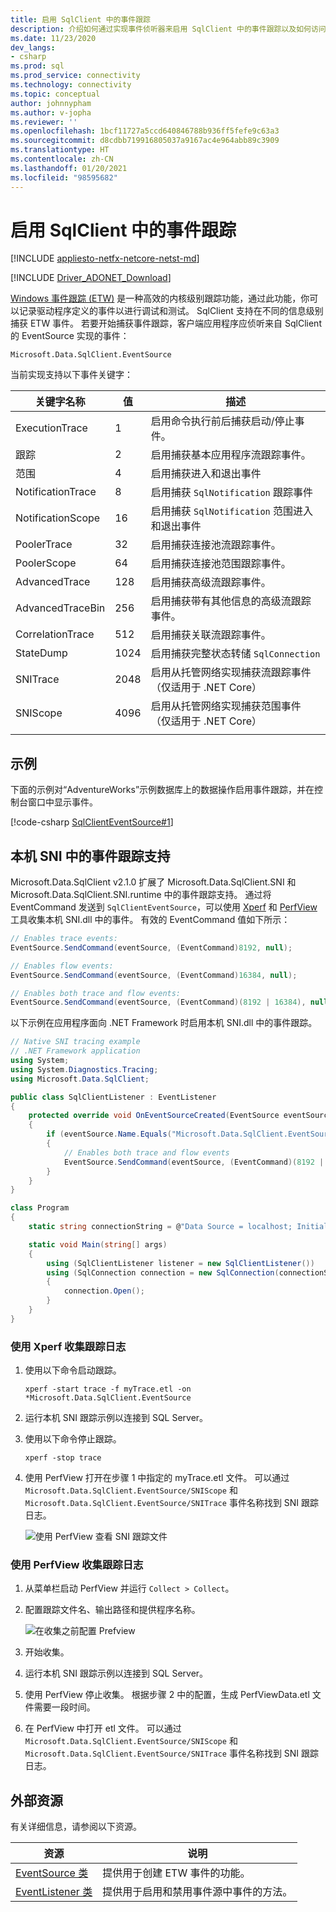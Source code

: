 ```yaml
---
title: 启用 SqlClient 中的事件跟踪
description: 介绍如何通过实现事件侦听器来启用 SqlClient 中的事件跟踪以及如何访问事件数据。
ms.date: 11/23/2020
dev_langs:
- csharp
ms.prod: sql
ms.prod_service: connectivity
ms.technology: connectivity
ms.topic: conceptual
author: johnnypham
ms.author: v-jopha
ms.reviewer: ''
ms.openlocfilehash: 1bcf11727a5ccd640846788b936ff5fefe9c63a3
ms.sourcegitcommit: d8cdbb719916805037a9167ac4e964abb89c3909
ms.translationtype: HT
ms.contentlocale: zh-CN
ms.lasthandoff: 01/20/2021
ms.locfileid: "98595682"
---
```

# <a name="enable-event-tracing-in-sqlclient"></a>启用 SqlClient 中的事件跟踪

[!INCLUDE [appliesto-netfx-netcore-netst-md](../../includes/appliesto-netfx-netcore-netst-md.md)]

[!INCLUDE [Driver_ADONET_Download](../../includes/driver_adonet_download.md)]

[Windows 事件跟踪 (ETW)](/windows/win32/etw/event-tracing-portal) 是一种高效的内核级别跟踪功能，通过此功能，你可以记录驱动程序定义的事件以进行调试和测试。 SqlClient 支持在不同的信息级别捕获 ETW 事件。 若要开始捕获事件跟踪，客户端应用程序应侦听来自 SqlClient 的 EventSource 实现的事件：

```
Microsoft.Data.SqlClient.EventSource
```

当前实现支持以下事件关键字：

| 关键字名称 | 值 | 描述 |
| ------------ | ----- | ----------- |
| ExecutionTrace | 1 | 启用命令执行前后捕获启动/停止事件。 |
| 跟踪 | 2 | 启用捕获基本应用程序流跟踪事件。 |
| 范围 | 4 | 启用捕获进入和退出事件 |
| NotificationTrace | 8 | 启用捕获 `SqlNotification` 跟踪事件 |
| NotificationScope | 16 | 启用捕获 `SqlNotification` 范围进入和退出事件 |
| PoolerTrace | 32 | 启用捕获连接池流跟踪事件。 |
| PoolerScope | 64 | 启用捕获连接池范围跟踪事件。 |
| AdvancedTrace | 128 | 启用捕获高级流跟踪事件。 |
| AdvancedTraceBin  | 256 | 启用捕获带有其他信息的高级流跟踪事件。 |
| CorrelationTrace | 512 | 启用捕获关联流跟踪事件。 |
| StateDump | 1024 | 启用捕获完整状态转储 `SqlConnection` |
| SNITrace | 2048 | 启用从托管网络实现捕获流跟踪事件（仅适用于 .NET Core） |
| SNIScope | 4096 | 启用从托管网络实现捕获范围事件（仅适用于 .NET Core） |
|||

## <a name="example"></a>示例
下面的示例对“AdventureWorks”示例数据库上的数据操作启用事件跟踪，并在控制台窗口中显示事件。

[!code-csharp [SqlClientEventSource#1](~/../sqlclient/doc/samples/SqlClientEventSource.cs#1)]

## <a name="event-tracing-support-in-native-sni"></a>本机 SNI 中的事件跟踪支持

Microsoft.Data.SqlClient v2.1.0 扩展了 Microsoft.Data.SqlClient.SNI 和 Microsoft.Data.SqlClient.SNI.runtime 中的事件跟踪支持。 通过将 EventCommand 发送到 `SqlClientEventSource`，可以使用 [Xperf](/windows-hardware/test/wpt/) 和 [PerfView](https://github.com/microsoft/perfview) 工具收集本机 SNI.dll 中的事件。 有效的 EventCommand 值如下所示：

```cs
// Enables trace events:
EventSource.SendCommand(eventSource, (EventCommand)8192, null);

// Enables flow events:
EventSource.SendCommand(eventSource, (EventCommand)16384, null);

// Enables both trace and flow events:
EventSource.SendCommand(eventSource, (EventCommand)(8192 | 16384), null);
```

以下示例在应用程序面向 .NET Framework 时启用本机 SNI.dll 中的事件跟踪。 

```cs
// Native SNI tracing example
// .NET Framework application
using System;
using System.Diagnostics.Tracing;
using Microsoft.Data.SqlClient;

public class SqlClientListener : EventListener
{
    protected override void OnEventSourceCreated(EventSource eventSource)
    {
        if (eventSource.Name.Equals("Microsoft.Data.SqlClient.EventSource"))
        {
            // Enables both trace and flow events
            EventSource.SendCommand(eventSource, (EventCommand)(8192 | 16384), null);
        }
    }
}

class Program
{
    static string connectionString = @"Data Source = localhost; Initial Catalog = AdventureWorks;Integrated Security=true;";

    static void Main(string[] args)
    {
        using (SqlClientListener listener = new SqlClientListener())
        using (SqlConnection connection = new SqlConnection(connectionString))
        {
            connection.Open();
        }        
    }
}
```

### <a name="use-xperf-to-collect-trace-log"></a>使用 Xperf 收集跟踪日志

1. 使用以下命令启动跟踪。

   ```
   xperf -start trace -f myTrace.etl -on *Microsoft.Data.SqlClient.EventSource
   ```
   
2. 运行本机 SNI 跟踪示例以连接到 SQL Server。

3. 使用以下命令停止跟踪。

   ```
   xperf -stop trace
   ```
   
4. 使用 PerfView 打开在步骤 1 中指定的 myTrace.etl 文件。 可以通过 `Microsoft.Data.SqlClient.EventSource/SNIScope` 和 `Microsoft.Data.SqlClient.EventSource/SNITrace` 事件名称找到 SNI 跟踪日志。 

   ![使用 PerfView 查看 SNI 跟踪文件](media/view-event-trace-native-sni.png)


### <a name="use-perfview-to-collect-trace-log"></a>使用 PerfView 收集跟踪日志

1. 从菜单栏启动 PerfView 并运行 `Collect > Collect`。

2. 配置跟踪文件名、输出路径和提供程序名称。

   ![在收集之前配置 Prefview](media/collect-event-trace-native-sni.png)
   
3. 开始收集。

4. 运行本机 SNI 跟踪示例以连接到 SQL Server。

5. 使用 PerfView 停止收集。 根据步骤 2 中的配置，生成 PerfViewData.etl 文件需要一段时间。

6. 在 PerfView 中打开 etl 文件。 可以通过 `Microsoft.Data.SqlClient.EventSource/SNIScope` 和 `Microsoft.Data.SqlClient.EventSource/SNITrace` 事件名称找到 SNI 跟踪日志。 


## <a name="external-resources"></a>外部资源  
有关详细信息，请参阅以下资源。  
  
|资源|说明|  
|--------------|-----------------|  
|[EventSource 类](/dotnet/api/system.diagnostics.tracing.eventsource)|提供用于创建 ETW 事件的功能。| 
|[EventListener 类](/dotnet/api/system.diagnostics.tracing.eventlistener)|提供用于启用和禁用事件源中事件的方法。|